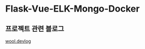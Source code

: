 # Flask-Vue-ELK-Mongo-Docker
## 프로젝트 관련 블로그
[wool.devlog](https://velog.io/@ba93love/series/Docker%EC%9C%84%EC%9D%98-%EC%9B%B9%EC%84%9C%EB%B2%84) 